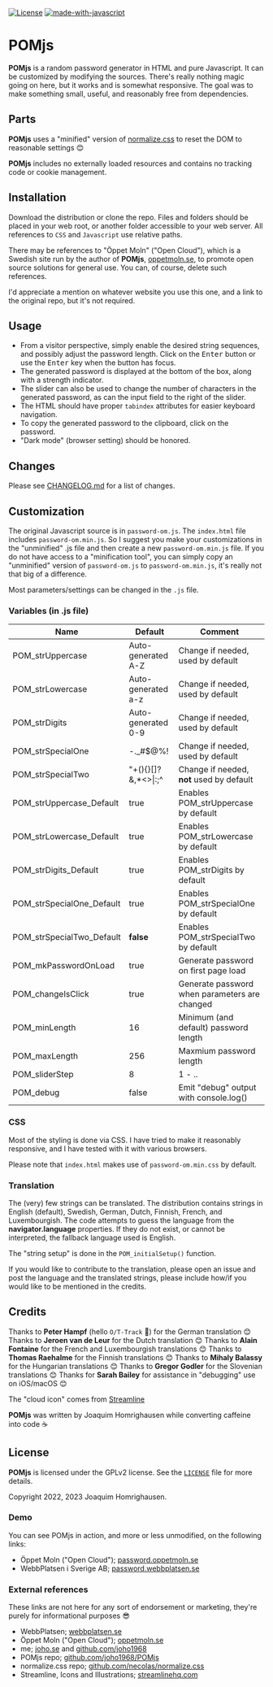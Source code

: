 [![License](https://img.shields.io/badge/License-GPL_v2-blue.svg?style=flat-square)](LICENSE)
[![made-with-javascript](https://img.shields.io/badge/Made%20with-JavaScript-1f425f.svg)](https://en.wikipedia.org/wiki/JavaScript)

# POMjs

**POMjs** is a random password generator in HTML and pure Javascript. It can be customized by modifying the sources. There's really nothing magic going on here, but it works and is somewhat responsive. The goal was to make something small, useful, and reasonably free from dependencies.

## Parts

**POMjs** uses a "minified" version of [normalize.css](https://necolas.github.io/normalize.css) to reset the DOM to reasonable settings :blush:

**POMjs** includes no externally loaded resources and contains no tracking code or cookie management.

## Installation

Download the distribution or clone the repo. Files and folders should be placed in your web root, or another folder accessible to your web server. All references to `CSS` and `Javascript` use relative paths.

There may be references to "Öppet Moln" ("Open Cloud"), which is a Swedish site run by the author of **POMjs**, [oppetmoln.se](https://oppetmoln.se), to promote open source solutions for general use. You can, of course, delete such references.

I'd appreciate a mention on whatever website you use this one, and a link to the original repo, but it's not required.

## Usage

* From a visitor perspective, simply enable the desired string sequences, and possibly adjust the password length. Click on the <kbd>Enter</kbd> button or use the <kbd>Enter</kbd> key when the button has focus.
* The generated password is displayed at the bottom of the box, along with a strength indicator.
* The slider can also be used to change the number of characters in the generated password, as can the input field to the right of the slider.
* The HTML should have proper `tabindex` attributes for easier keyboard navigation.
* To copy the generated password to the clipboard, click on the password.
* "Dark mode" (browser setting) should be honored.

## Changes

Please see [CHANGELOG.md](CHANGELOG.md) for a list of changes.

## Customization

The original Javascript source is in `password-om.js`. The `index.html` file includes `password-om.min.js`. So I suggest you make your customizations in the "unminified" .js file and then create a new `password-om.min.js` file. If you do not have access to a "minification tool", you can simply copy an "unminified" version of `password-om.js` to `password-om.min.js`, it's really not that big of a difference.

Most parameters/settings can be changed in the `.js` file.

### Variables (in .js file)

| Name                      | Default              | Comment                                    |
| ------------------------- | -------------------- | ------------------------------------------ |
| POM_strUppercase          | Auto-generated A-Z   | Change if needed, used by default          |
| POM_strLowercase          | Auto-generated a-z   | Change if needed, used by default          |
| POM_strDigits             | Auto-generated 0-9   | Change if needed, used by default          |
| POM_strSpecialOne         | -.\_#$@%!            | Change if needed, used by default          |
| POM_strSpecialTwo         | "+(){}[]?&,\*<>\|:;^ | Change if needed, **not** used by default  |
| POM_strUppercase_Default  | true                 | Enables POM_strUppercase by default        |
| POM_strLowercase_Default  | true                 | Enables POM_strLowercase by default        |
| POM_strDigits_Default     | true                 | Enables POM_strDigits by default           |
| POM_strSpecialOne_Default | true                 | Enables POM_strSpecialOne by default       |
| POM_strSpecialTwo_Default | **false**            | Enables POM_strSpecialTwo by default       |
| POM_mkPasswordOnLoad      | true                 | Generate password on first page load       |
| POM_changeIsClick         | true                 | Generate password when parameters are changed |
| POM_minLength             | 16                   | Minimum (and default) password length      |
| POM_maxLength             | 256                  | Maxmium password length                    |
| POM_sliderStep            | 8                    | 1 - ..                                     |
| POM_debug                 | false                | Emit "debug" output with console.log()     |

### CSS

Most of the styling is done via CSS. I have tried to make it reasonably responsive, and I have tested with it with various browsers.

Please note that `index.html` makes use of `password-om.min.css` by default. 

### Translation

The (very) few strings can be translated. The distribution contains strings in English (default), Swedish, German, Dutch, Finnish, French, and Luxembourgish. The code attempts to guess the language from the **navigator.language** properties. If they do not exist, or cannot be interpreted, the fallback language used is English.

The "string setup" is done in the `POM_initialSetup()` function.

If you would like to contribute to the translation, please open an issue and post the language and the translated strings, please include how/if you would like to be mentioned in the credits.

## Credits

Thanks to **Peter Hampf** (hello `O/T-Track` :metal:) for the German translation :blush:
Thanks to **Jeroen van de Leur** for the Dutch translation :blush:
Thanks to **Alain Fontaine** for the French and Luxembourgish translations :blush:
Thanks to **Thomas Raehalme** for the Finnish translations :blush:
Thanks to **Mihaly Balassy** for the Hungarian translations :blush:
Thanks to **Gregor Godler** for the Slovenian translations :blush:
Thanks for **Sarah Bailey** for assistance in "debugging" use on iOS/macOS :blush:

The "cloud icon" comes from [Streamline](https://streamlinehq.com)

**POMjs** was written by Joaquim Homrighausen while converting caffeine into code :coffee:

## License

**POMjs** is licensed under the GPLv2 license. See the [`LICENSE`](LICENSE) file for more details.

Copyright 2022, 2023 Joaquim Homrighausen.

### Demo

You can see POMjs in action, and more or less unmodified, on the following links:

* Öppet Moln ("Open Cloud"); [password.oppetmoln.se](https://password.oppetmoln.se)
* WebbPlatsen i Sverige AB; [password.webbplatsen.se](https://password.webbplatsen.se)

### External references

These links are not here for any sort of endorsement or marketing, they're purely for informational purposes :sunglasses:

* WebbPlatsen; [webbplatsen.se](https://webbplatsen.se)
* Öppet Moln ("Open Cloud"); [oppetmoln.se](https://oppetmoln.se)
* me; [joho.se](https://joho.se) and [github.com/joho1968](https://github.com/joho1968)
* POMjs repo; [github.com/joho1968/POMjs](https://github.com/joho1968/POMjs)
* normalize.css repo; [github.com/necolas/normalize.css](https://github.com/necolas/normalize.css)
* Streamline, Icons and Illustrations; [streamlinehq.com](https://streamlinehq.com)
